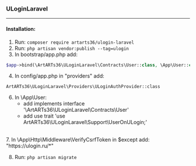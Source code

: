 ### ULoginLaravel

---

#### Installation:

1. Run: `composer require artarts36/ulogin-laravel` <br/>
2. Run: `php artisan vendor:publish --tag=ulogin` <br/>
3.  In bootstrap/app.php add:
```php
$app->bind(\ArtARTs36\ULoginLaravel\Contracts\User::class, \App\User::class);
```

4. In config/app.php in "providers" add:
```
ArtARTs36\ULoginLaravel\Providers\ULoginAuthProvider::class
```

6. In \App\User:
    * add implements interface '\ArtARTs36\ULoginLaravel\Contracts\User'
    * add use trait 'use ArtARTs36\ULoginLaravel\Support\UserOnULogin;'    
<br/>
7. In \App\Http\Middleware\VerifyCsrfToken in $except add:
"https://ulogin.ru/*" <br/>

8. Run: `php artisan migrate`
